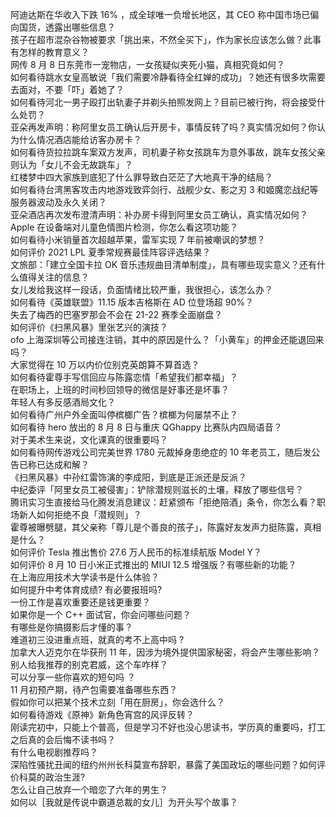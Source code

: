 阿迪达斯在华收入下跌 16% ，成全球唯一负增长地区，其 CEO 称中国市场已偏向国货，透露出哪些信息？  
孩子在超市混杂谷物被要求「挑出来，不然全买下」，作为家长应该怎么做？此事有怎样的教育意义？  
网传 8 月 8 日东莞市一宠物店，一女孩疑似夹死小猫，真相究竟如何？  
如何看待跳水女皇高敏说「我们需要冷静看待全红婵的成功」？她还有很多坎需要去面对，不要「吓」着她了？  
如何看待河北一男子殴打出轨妻子并剃头拍照发网上？目前已被行拘，将会接受什么处罚？  
亚朵再发声明：称阿里女员工确认后开房卡，事情反转了吗？真实情况如何？你认为什么情况酒店能给访客办房卡？  
如何看待货拉拉跳车案双方发声，司机妻子称女孩跳车为意外事故，跳车女孩父亲则认为「女儿不会无故跳车」？  
红楼梦中四大家族到底犯了什么罪导致白茫茫了大地真干净的结局？  
如何看待台湾黑客攻击内地游戏致弈剑行、战舰少女、影之刃 3 和姬魔恋战纪等服务器波动及永久关闭？  
亚朵酒店再次发布澄清声明：补办房卡得到阿里女员工确认，真实情况如何？  
Apple 在设备端对儿童色情图片检测，你怎么看这项功能？  
如何看待小米销量首次超越苹果，雷军实现 7 年前被嘲讽的梦想？  
如何评价 2021 LPL 夏季常规赛最佳阵容评选结果？  
文旅部：「建立全国卡拉 OK 音乐违规曲目清单制度」，具有哪些现实意义？还有什么值得关注的信息？  
女儿发给我这样一段话，负面情绪比较严重，我很担心，该怎么办？  
如何看待《英雄联盟》11.15 版本吉格斯在 AD 位登场超 90%？  
失去了梅西的巴塞罗那会不会在 21-22 赛季全面崩盘？  
如何评价《扫黑风暴》里张艺兴的演技？  
ofo 上海深圳等公司接连注销，其中的原因是什么？「小黄车」的押金还能退回来吗？  
大家觉得在 10 万以内价位别克英朗算不算首选？  
如何看待霍尊手写信回应与陈露恋情「希望我们都幸福」？  
在职场上，上班的时间秒回领导的微信是好事还是坏事？  
年轻人有多反感酒局文化？  
如何看待广州户外全面叫停槟榔广告？槟榔为何屡禁不止？  
如何看待 hero 放出的 8 月 8 日与重庆 QGhappy 比赛队内四局语音？  
对于美术生来说，文化课真的很重要吗？  
如何看待网传游戏公司完美世界 1780 元裁掉身患绝症的 10 年老员工，随后发公告已称已达成和解？  
《扫黑风暴》中孙红雷饰演的李成阳，到底是正派还是反派？  
中纪委评「阿里女员工被侵害」：铲除潜规则滋长的土壤，释放了哪些信号？  
腾讯实习生直接给马化腾发消息建议：赶紧颁布「拒绝陪酒」条令，你怎么看？职场新人如何拒绝不良「潜规则」？  
霍尊被曝劈腿，其父亲称「尊儿是个善良的孩子」，陈露好友发声力挺陈露，真相是什么？  
如何评价 Tesla 推出售价 27.6 万人民币的标准续航版 Model Y？  
如何评价 8 月 10 日小米正式推出的 MIUI 12.5 增强版？有哪些新的功能？  
在上海应用技术大学读书是什么体验？  
如何提升中考体育成绩? 有必要报班吗?  
一份工作是喜欢重要还是钱更重要？  
如果你是一个 C++ 面试官，你会问哪些问题？  
有哪些是你搞摄影后才懂的事？  
难道初三没进重点班，就真的考不上高中吗 ?  
加拿大人迈克尔在华获刑 11 年，因涉为境外提供国家秘密，将会产生哪些影响？  
别人给我推荐的别克君威，这个车咋样？  
可以分享一些你喜欢的短句吗 ？  
11 月初预产期，待产包需要准备哪些东西？  
假如你可以把某个技术立刻「用在厨房」，你会选什么？  
如何看待游戏《原神》新角色宵宫的风评反转？  
刚读完初中，只能上个普高，但是学习不好也没心思读书，学历真的重要吗，打工之后真的会后悔不读书吗？  
有什么电视剧推荐吗？  
深陷性骚扰丑闻的纽约州州长科莫宣布辞职，暴露了美国政坛的哪些问题？如何评价科莫的政治生涯?  
怎么让自己放弃一个暗恋了六年的男生？  
如何以［我就是传说中霸道总裁的女儿］为开头写个故事？  
